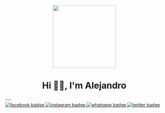 <div id="header" align="center">
    <img src="https://media.giphy.com/media/yX8X517TiuMwuO2tdQ/giphy.gif" width="200" />
    <h1 align="center">Hi 👋🏻, I'm Alejandro</h1>
</div>
---

<div id="badges" aling="center">
    <a href="https://www.facebook.com/weymaralejandro.arenasleon.9">
        <img src="https://img.shields.io/badge/FACEBOOK-blue
        " alt="facebook badge">
    </a>
    <a href="https://www.instagram.com/ale_0567/">
        <img src="https://img.shields.io/badge/INSTAGRAM-orange
        " alt="instagram badge">
    </a>
    <a href="https://w.app/EHFAS1">
        <img src="https://img.shields.io/badge/WHATSAPP-green
        " alt="whatsapp badge">
    </a>
    <a href="https://twitter.com/Arenas_Ale67">
        <img src="https://img.shields.io/badge/TWITTER-skyblue
        " alt="twitter badge">
    </a>
</div>
